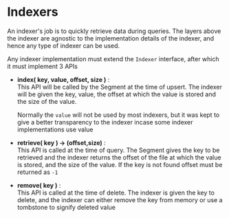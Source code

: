 # Indexers

An indexer's job is to quickly retrieve data during queries. The layers above the indexer are agnostic to the implementation details of the indexer, and hence any type of indexer can be used.


Any indexer implementation must extend the `Indexer` interface, after which it must implement 3 APIs

- **index( key, value, offset, size )** : <br>
    This API will be called by the Segment at the time of upsert. The indexer will be given the key, value, the offset at which the value is stored and the size of the value.
    
    Normally the `value` will not be used by most indexers, but it was kept to give a better transparency to the indexer incase some indexer implementations use value
- **retrieve( key ) -> (offset,size)** : <br> 
    This API is called at the time of query. The Segment gives the key to be retrieved and the indexer returns the offset of the file at which the value is stored, and the size of the value. If the key is not found offset must be returned as `-1`
- **remove( key )** : <br>
    This API is called at the time of delete. The indexer is given the key to delete, and the indexer can either remove the key from memory or use a tombstone to signify deleted value

